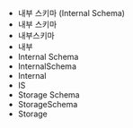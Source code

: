 - 내부 스키마 (Internal Schema)
- 내부 스키마
- 내부스키마
- 내부
- Internal Schema
- InternalSchema
- Internal
- IS
- Storage Schema
- StorageSchema
- Storage